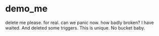 # demo_me
delete me please. for real. can we panic now. how badly broken? I have waited. And deleted some triggers. This is unique. No bucket baby.

